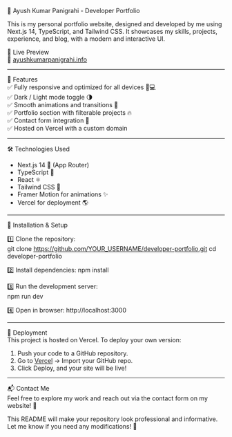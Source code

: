 
🚀 Ayush Kumar Panigrahi - Developer Portfolio

This is my personal portfolio website, designed and developed by me using Next.js 14, TypeScript, and Tailwind CSS. It showcases my skills, projects, experience, and blog, with a modern and interactive UI.

🌟 Live Preview  
🔗 [ayushkumarpanigrahi.info](https://ayushkumarpanigrahi.info/)  

---

📌 Features  
✅ Fully responsive and optimized for all devices 📱💻  
✅ Dark / Light mode toggle 🌗  
✅ Smooth animations and transitions 🎨  
✅ Portfolio section with filterable projects 🔥  
✅ Contact form integration 📩  
✅ Hosted on Vercel with a custom domain  

---

🛠️ Technologies Used  
- Next.js 14 🚀 (App Router)  
- TypeScript 🔹  
- React ⚛️  
- Tailwind CSS 🎨  
- Framer Motion for animations ✨  
- Vercel for deployment 🌎  

---

🔧 Installation & Setup  

1️⃣ Clone the repository:  
git clone https://github.com/YOUR_USERNAME/developer-portfolio.git
cd developer-portfolio


2️⃣ Install dependencies:
npm install


3️⃣ Run the development server:  
npm run dev


4️⃣ Open in browser:
http://localhost:3000

---

🚀 Deployment  
This project is hosted on Vercel. To deploy your own version:  
1. Push your code to a GitHub repository.  
2. Go to [Vercel](https://vercel.com/) → Import your GitHub repo.  
3. Click Deploy, and your site will be live!

---

📬 Contact Me  
Feel free to explore my work and reach out via the contact form on my website! 🚀  


This README will make your repository look professional and informative. Let me know if you need any modifications! 🚀
